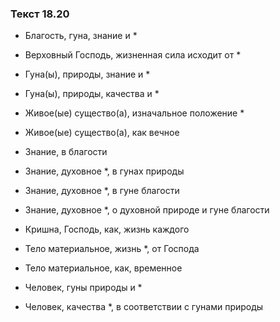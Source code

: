 ### Текст 18.20

- Благость, гуна, знание и *

- Верховный Господь, жизненная сила исходит от *

- Гуна(ы), природы, знание и *

- Гуна(ы), природы, качества и *

- Живое(ые) существо(а), изначальное положение *

- Живое(ые) существо(а), как вечное

- Знание, в благости

- Знание, духовное *, в гунах природы

- Знание, духовное *, в гуне благости

- Знание, духовное *, о духовной природе и гуне благости

- Кришна, Господь, как, жизнь каждого

- Тело материальное, жизнь *, от Господа

- Тело материальное, как, временное

- Человек, гуны природы и *

- Человек, качества *, в соответствии с гунами природы
	

